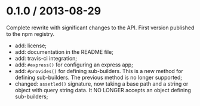 
0.1.0 / 2013-08-29
==================

Complete rewrite with significant changes to the API.
First version published to the npm registry.

* add: license;
* add: documentation in the README file;
* add: travis-ci integration;
* add: `#express()` for configuring an express app;
* add: `#provides()` for defining sub-builders. This is a new method
  for defining sub-builders. The previous method is no longer supported;
* changed: `assetled()` signature, now taking a base path and a string or
  object with query string data. It NO LONGER accepts an object defining
  sub-builders;

